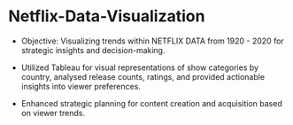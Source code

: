 # Netflix-Data-Visualization

- Objective: Visualizing trends within NETFLIX DATA from 1920 - 2020 for strategic insights and decision-making.

 - Utilized Tableau for visual representations of show categories by country, analysed release counts, ratings, and provided
actionable insights into viewer preferences.

 - Enhanced strategic planning for content creation and acquisition based on viewer trends.
